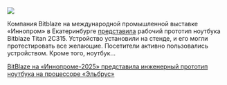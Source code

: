 <!--2025-07-11 12:57:21-->
<div class="yb">
  <div class="rss habr"><img src="https://habrastorage.org/getpro/habr/upload_files/b56/0a9/f36/b560a9f361d38793d71bebb09b0d91a4.jpg" /><p>Компания Bitblaze на международной промышленной выставке «Иннопром» в Екатеринбурге <a href="https://t.me/bitblaze_ru/390" rel="noopener noreferrer nofollow">представила</a> рабочий прототип ноутбука Bitblaze Titan 2С315. Устройство установили на стенде, и его могли протестировать все желающие. Посетители активно пользовались устройством. Кроме того, ноутбук... <p class="titl"><a href="https://habr.com/ru/news/926970/?utm_source=habrahabr&utm_medium=rss&utm_campaign=926970">BitBlaze на «Иннопроме-2025» представила инженерный прототип ноутбука на процессоре «Эльбрус»</a></p></div>
</div>
